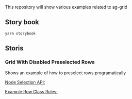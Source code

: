 This repository will show various examples related to ag-grid 

## Story book

`yarn storybook`

## Storis

### Grid With Disabled Preselected Rows

Shows an example of how to preselect rows programatically

[Node Selection API:](https://www.ag-grid.com/javascript-grid-selection/#node-selection-api)

[Example Row Class Rules:](https://www.ag-grid.com/javascript-grid-row-styles/#example-row-class-rules)

